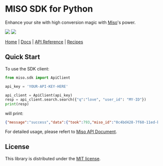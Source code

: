 # MISO SDK for Python

Enhance your site with high conversion magic with [Miso](https://miso.ai/)'s power.

<p>
  <a href="/LICENSE"><img src="https://img.shields.io/github/license/misoai/miso-python-sdk"></a>
  <a href="https://pypi.org/project/miso-sdk/"><img src="https://img.shields.io/pypi/v/miso-sdk"></a>
</p>

[Home](https://miso.ai/) |
[Docs](https://docs.miso.ai/) |
[API Reference](https://api.askmiso.com/) |
[Recipes](https://docs.miso.ai/recipes)

## Quick Start
To use the SDK client:

```python
from miso.sdk import ApiClient

api_key = 'YOUR-API-KEY-HERE'

api_client = ApiClient(api_key)
resp = api_client.search.search({"q":"love", "user_id": "MY-ID"})
print(resp)
```

will print:
```json
{"message":"success","data":{"took":793,"miso_id":"0c4bd428-7f60-11ed-b82d-4ad9871739bd","products":[{"product_id":"936776","product_group_id":"921757"},{"product_id":"73968","product_group_id":"816372"},{"product_id":"8204005","product_group_id":"13051038"},{"product_id":"29762367","product_group_id":"50123221"},{"product_id":"1275404","product_group_id":"1264375"}],"total":23368,"start":0,"spellcheck":{"spelling_errors":false,"auto_spelling_correction":false,"original_query":"love","original_query_with_markups":"love","corrected_query":"love","corrected_query_with_markups":"love"},"product_existence":{},"partially_matched_products":null,"facet_counts":{"facet_fields":{}},"custom_assets":[]}}
```

For detailed usage, please refert to [Miso API Document](https://api.askmiso.com/).

## License
This library is distributed under the [MIT license](LICENSE).
